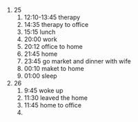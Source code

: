 1. 25
	1. 12:10-13:45 therapy 
	2. 14:35 therapy to office
	3. 15:15 lunch
	4. 20:00 work
	5. 20:12 office to home
	6. 21:45 home
	7. 23:45 go market and dinner with wife
	8. 00:10 maket to home
	9. 01:00 sleep
2. 26
	1. 9:45 woke up
	2. 11:30 leaved the home
	3. 11:45 home to office
	4. 
